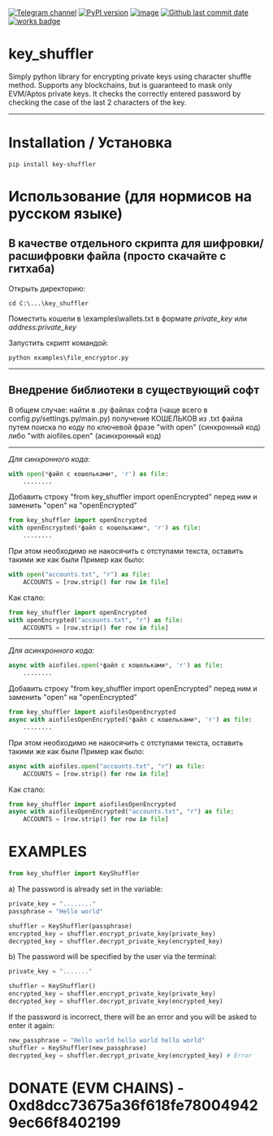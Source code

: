 [![Telegram channel](https://img.shields.io/endpoint?url=https://runkit.io/damiankrawczyk/telegram-badge/branches/master?url=https://t.me/cryptogovnozavod)](https://t.me/cryptogovnozavod)
[![PyPI version](https://badge.fury.io/py/key_shuffler.svg)](https://badge.fury.io/py/key_shuffler)
[![image](https://img.shields.io/pypi/pyversions/key_shuffler.svg)](https://pypi.org/project/key_shuffler/)
[![Github last commit date](https://img.shields.io/github/last-commit/indicatedl/key_shuffler.svg?label=Updated&logo=github&cacheSeconds=600)](https://github.com/indicatedl/key_shuffler/commits)
[![works badge](https://cdn.jsdelivr.net/gh/nikku/works-on-my-machine@v0.2.0/badge.svg)](https://github.com/nikku/works-on-my-machine)  

# key_shuffler

Simply python library for encrypting private keys using character shuffle method.
Supports any blockchains, but is guaranteed to mask only EVM/Aptos private keys.
It checks the correctly entered password by checking the case of the last 2 characters of the key.

---

# Installation / Установка
```
pip install key-shuffler
```

# Использование (для нормисов на русском языке)

## В качестве отдельного скрипта для шифровки/расшифровки файла (просто скачайте с гитхаба)

Открыть директорию:
```
cd C:\...\key_shuffler
```
Поместить кошели в \examples\wallets.txt в формате _private_key_ или _address:private_key_

Запустить скрипт командой:
```
python examples\file_encryptor.py
```
---

## Внедрение библиотеки в существующий софт

В общем случае: найти в .py файлах софта (чаще всего в config.py/settings.py/main.py) получение КОШЕЛЬКОВ из .txt файла путем поиска по коду по ключевой фразе "with open" (синхронный код) либо "with aiofiles.open" (асинхронный код)

---
_Для синхронного кода:_
```python
with open(*файл с кошельками*, 'r') as file:
    ........
```
Добавить строку "from key_shuffler import openEncrypted" перед ним и заменить "open" на "openEncrypted"
```python
from key_shuffler import openEncrypted
with openEncrypted(*файл с кошельками*, 'r') as file:
    ........
```
При этом необходимо не накосячить с отступами текста, оставить такими же как были
Пример как было:
```python
with open("accounts.txt", "r") as file:
    ACCOUNTS = [row.strip() for row in file]
```
Как стало:
```python
from key_shuffler import openEncrypted
with openEncrypted("accounts.txt", "r") as file:
    ACCOUNTS = [row.strip() for row in file]
```
---
_Для асинхронного кода:_
```python
async with aiofiles.open(*файл с кошельками*, 'r') as file:
    ........
```
Добавить строку "from key_shuffler import openEncrypted" перед ним и заменить "open" на "openEncrypted"
```python
from key_shuffler import aiofilesOpenEncrypted
async with aiofilesOpenEncrypted(*файл с кошельками*, 'r') as file:
    ........
```
При этом необходимо не накосячить с отступами текста, оставить такими же как были
Пример как было:
```python
async with aiofiles.open("accounts.txt", "r") as file:
    ACCOUNTS = [row.strip() for row in file]
```
Как стало:
```python
from key_shuffler import aiofilesOpenEncrypted
async with aiofilesOpenEncrypted("accounts.txt", "r") as file:
    ACCOUNTS = [row.strip() for row in file]
```

# EXAMPLES

```python
from key_shuffler import KeyShuffler
```
a) The password is already set in the variable:
```python
private_key = "........"
passphrase = "Hello world" 

shuffler = KeyShuffler(passphrase)
encrypted_key = shuffler.encrypt_private_key(private_key)
decrypted_key = shuffler.decrypt_private_key(encrypted_key)
```

b) The password will be specified by the user via the terminal:
```python
private_key = "......."

shuffler = KeyShuffler()
encrypted_key = shuffler.encrypt_private_key(private_key)
decrypted_key = shuffler.decrypt_private_key(encrypted_key)
```

If the password is incorrect, there will be an error and you will be asked to enter it again:
```python
new_passphrase = "Hello world hello world hello world" 
shuffler = KeyShuffler(new_passphrase)
decrypted_key = shuffler.decrypt_private_key(encrypted_key) # Error
```


# DONATE (EVM CHAINS) - 0xd8dcc73675a36f618fe780049429ec66f8402199
